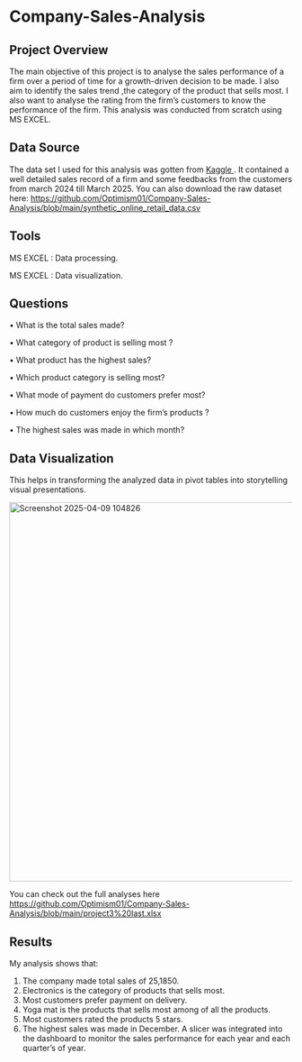 # Company-Sales-Analysis
## Project Overview
The main objective of this project is to analyse the sales performance of a firm over a period of time for a growth-driven decision to be made. I also aim to identify the sales trend ,the category of the product that sells most. I also want to analyse the rating from the firm’s customers to know the performance of the firm. This analysis was conducted from scratch using MS EXCEL.
## Data Source
The data set I used for this analysis was gotten from <a href= "https://www.kaggle.com/datasets?fileType=csv"> Kaggle </a> . It contained a well detailed sales record of a firm and some feedbacks from the customers from march 2024 till March 2025. You can also download the raw dataset here: https://github.com/Optimism01/Company-Sales-Analysis/blob/main/synthetic_online_retail_data.csv  
## Tools
MS EXCEL : Data processing.

MS EXCEL : Data visualization.
## Questions
•	What is the total sales made?

•	What category of product is selling most ?

•	What product has the highest sales?

•	Which product category is selling most?

•	What mode of payment do customers prefer most?

•	How much do customers enjoy the firm’s products ?

•	The highest sales was made in which month?

## Data Visualization
This helps in transforming the analyzed data in pivot tables into storytelling visual presentations.

<img width="673" alt="Screenshot 2025-04-09 104826" src="https://github.com/user-attachments/assets/a3d55be9-2864-4050-b2df-2df8f7f3797f" />

You can check out the full analyses here https://github.com/Optimism01/Company-Sales-Analysis/blob/main/project3%20last.xlsx
## Results
My analysis shows that:
1.	The company made total sales of 25,1850.
2.	Electronics is the category of products that sells most.
3.	Most customers prefer payment on delivery.
4.	Yoga mat is the products that sells most among of all the products.
5.	Most customers rated the products 5 stars.
6.	The highest sales was made in December.
A slicer was integrated into the dashboard to monitor the sales performance for each year and each quarter’s of year.

